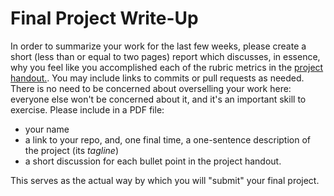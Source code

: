 # Final Project Write-Up

In order to summarize your work for the last few weeks, please create a short (less than or equal to two pages) report which discusses, in essence, why you feel like you accomplished each of the rubric metrics in the [project handout.](https://nzufelt.github.io/open_source_movement_csc630/assignments/Project.html).  You may include links to commits or pull requests as needed.  There is no need to be concerned about overselling your work here: everyone else won't be concerned about it, and it's an important skill to exercise.  Please include in a PDF file:
 
 * your name
 * a link to your repo, and, one final time, a one-sentence description of the project (its _tagline_)
 * a short discussion for each bullet point in the project handout.

This serves as the actual way by which you will "submit" your final project.
